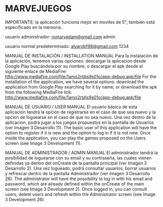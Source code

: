 # MARVEJUEGOS
IMPORTANTE: la aplicación funciona mejor en moviles de 5", también está especificado en la memoria.

usuario administrador:
  romarvedam@gmail.com
  admin
  
usuario normal predeterminado:
  alvarobf98@gmail.com
  1234
  
  
MANUAL DE INSTALACIÓN / INSTALLATION MANUAL
Para la instalación de la aplicación, tenemos varias opciones: descargar la aplicacion desde Google Play buscándola por su nombre; o descargar el apk desde el siguiente enlace de MediaFire: http://www.mediafire.com/file/1amo2rtdjs9s01o/app-debug.apk/file
For the installation of the application, we have several options: download the application from Google Play searching for it by name; or download the apk from the following MediaFire link:
http://www.mediafire.com/file/1amo2rtdjs9s01o/app-debug.apk/file

MANUAL DE USUARIO / USER MANUAL
El usuario básico de esta aplicación tendrá la opción de registrarse en el caso de que sea nuevo y la opcion de loguearse en el caso de que no sea nuevo. Una vez dentro de la aplicacion, podrá jugar a los juegos propuestos en la pantalla de Usuarios (ver Imagen 3 Desarrollo 11).
The basic user of this application will have the option to register if it is new and the option to log in if it is not new. Once inside the application, you can play the games proposed on the Users screen (see Image 3 Development 11).

MANUAL DE ADMINISTRADOR / ADMIN MANUAL
El administrador tendrá la posibilidad de loguearse con su email y su contraseña, las cuales vienen definidas ya dentro del onCreate de la pantalla principal (ver Imagen 3 Desarrollo 2). Una vez logueado, podrá consultar usuarios, borrar usuarios y refrescar dentro de la pantalla Administrador (ver Imagen 3 Desarrollo 26).
The administrator will have the possibility to log in with his email and password, which are already defined within the onCreate of the main screen (see Image 3 Development 2). Once logged in, you can consult users, delete users and refresh within the Administrator screen (see Image 3 Development 26).
